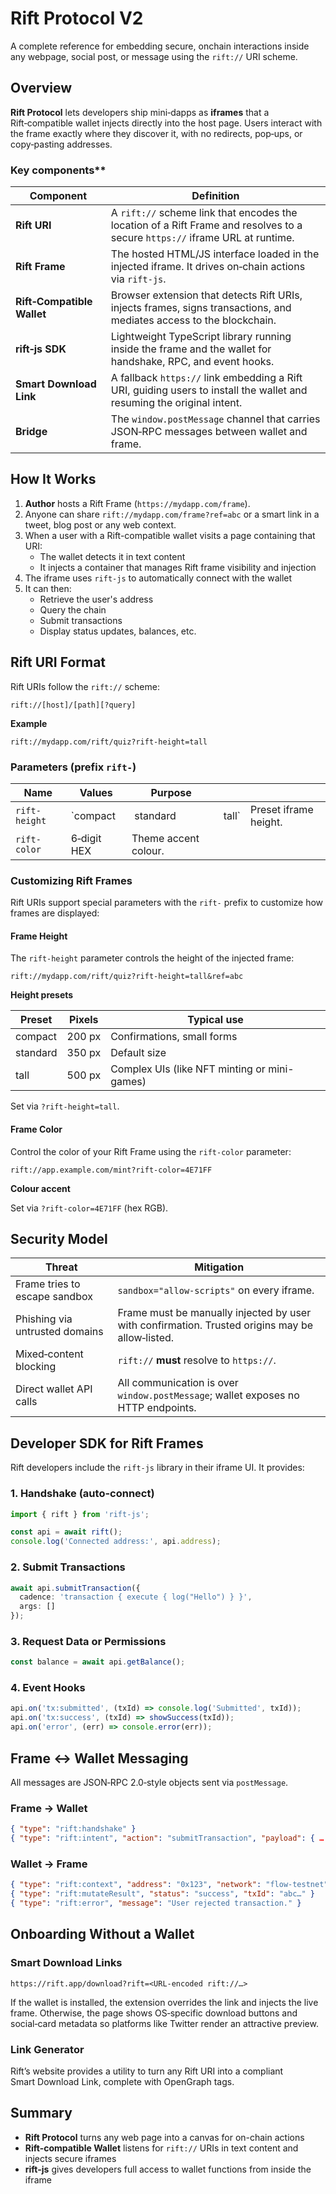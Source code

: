 # Rift Protocol V2

A complete reference for embedding secure, onchain interactions inside any webpage, social post, or message using the `rift://` URI scheme.

## Overview

**Rift Protocol** lets developers ship mini‑dapps as **iframes** that a Rift‑compatible wallet injects directly into the host page. Users interact with the frame exactly where they discover it, with no redirects, pop‑ups, or copy‑pasting addresses.

### Key components**

| Component                  | Definition                                                                                                                   |
| -------------------------- | ---------------------------------------------------------------------------------------------------------------------------- |
| **Rift URI**               | A `rift://` scheme link that encodes the location of a Rift Frame and resolves to a secure `https://` iframe URL at runtime. |
| **Rift Frame**             | The hosted HTML/JS interface loaded in the injected iframe. It drives on‑chain actions via `rift‑js`.                           |
| **Rift‑Compatible Wallet** | Browser extension that detects Rift URIs, injects frames, signs transactions, and mediates access to the blockchain.         |
| **rift‑js SDK**            | Lightweight TypeScript library running inside the frame and the wallet for handshake, RPC, and event hooks.                                 |
| **Smart Download Link**    | A fallback `https://` link embedding a Rift URI, guiding users to install the wallet and resuming the original intent.       |
| **Bridge**                 | The `window.postMessage` channel that carries JSON‑RPC messages between wallet and frame.                                    |

## How It Works

1. **Author** hosts a Rift Frame (`https://mydapp.com/frame`).
2. Anyone can share `rift://mydapp.com/frame?ref=abc` or a smart link in a tweet, blog post or any web context.
3. When a user with a Rift-compatible wallet visits a page containing that URI:
   - The wallet detects it in text content
   - It injects a container that manages Rift frame visibility and injection
4. The iframe uses `rift-js` to automatically connect with the wallet
5. It can then:
   - Retrieve the user's address
   - Query the chain
   - Submit transactions
   - Display status updates, balances, etc.

## Rift URI Format

Rift URIs follow the `rift://` scheme:

```
rift://[host]/[path][?query]
```

**Example**

```
rift://mydapp.com/rift/quiz?rift-height=tall
```

### Parameters (prefix `rift-`)

| Name           | Values      | Purpose               |                    |                       |
| -------------- | ----------- | --------------------- | ------------------ | --------------------- |
| `rift-height`  | \`compact   |  standard             |  tall\`            | Preset iframe height. |
| `rift-color`   | 6‑digit HEX | Theme accent colour.  |                    |                       |

### Customizing Rift Frames

Rift URIs support special parameters with the `rift-` prefix to customize how frames are displayed:

#### Frame Height

The `rift-height` parameter controls the height of the injected frame:

```
rift://mydapp.com/rift/quiz?rift-height=tall&ref=abc
```

**Height presets**

| Preset   | Pixels | Typical use                    |
| -------- | ------ | ------------------------------ |
| compact  | 200 px | Confirmations, small forms     |
| standard | 350 px | Default size                   |
| tall     | 500 px | Complex UIs (like NFT minting or mini-games) |

Set via `?rift-height=tall`.

#### Frame Color

Control the color of your Rift Frame using the `rift-color` parameter:

```
rift://app.example.com/mint?rift-color=4E71FF
```

**Colour accent**

Set via `?rift-color=4E71FF` (hex RGB).

## Security Model

| Threat                         | Mitigation                                                                                            |
| ------------------------------ | ----------------------------------------------------------------------------------------------------- |
| Frame tries to escape sandbox  | `sandbox="allow-scripts"` on every iframe. |
| Phishing via untrusted domains | Frame must be manually injected by user with confirmation. Trusted origins may be allow‑listed.                             |
| Mixed‑content blocking         | `rift://` **must** resolve to `https://`.                                                             |
| Direct wallet API calls        | All communication is over `window.postMessage`; wallet exposes no HTTP endpoints.                     |

## Developer SDK for Rift Frames

Rift developers include the `rift-js` library in their iframe UI. It provides:

### 1. **Handshake** (auto-connect)

```ts
import { rift } from 'rift-js';

const api = await rift();
console.log('Connected address:', api.address);
```

### 2. **Submit Transactions**

```ts
await api.submitTransaction({
  cadence: 'transaction { execute { log("Hello") } }',
  args: []
});
```

### 3. **Request Data or Permissions**

```ts
const balance = await api.getBalance();
```

### 4. **Event Hooks**

```ts
api.on('tx:submitted', (txId) => console.log('Submitted', txId));
api.on('tx:success', (txId) => showSuccess(txId));
api.on('error', (err) => console.error(err));
```

## Frame ↔ Wallet Messaging

All messages are JSON‑RPC 2.0‑style objects sent via `postMessage`.

### Frame → Wallet

```json
{ "type": "rift:handshake" }
{ "type": "rift:intent", "action": "submitTransaction", "payload": { … } }
```

### Wallet → Frame

```json
{ "type": "rift:context", "address": "0x123", "network": "flow-testnet" }
{ "type": "rift:mutateResult", "status": "success", "txId": "abc…" }
{ "type": "rift:error", "message": "User rejected transaction." }
```

## Onboarding Without a Wallet

### Smart Download Links

`https://rift.app/download?rift=<URL‑encoded rift://…>`

If the wallet is installed, the extension overrides the link and injects the live frame. Otherwise, the page shows OS‑specific download buttons and social‑card metadata so platforms like Twitter render an attractive preview.

### Link Generator

Rift’s website provides a utility to turn any Rift URI into a compliant Smart Download Link, complete with OpenGraph tags.

## Summary

- **Rift Protocol** turns any web page into a canvas for on-chain actions
- **Rift-compatible Wallet** listens for `rift://` URIs in text content and injects secure iframes
- **rift-js** gives developers full access to wallet functions from inside the iframe
